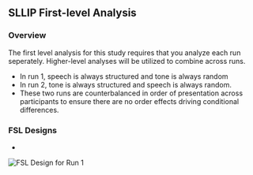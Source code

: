 ## SLLIP First-level Analysis

### Overview
The first level analysis for this study requires that you analyze each run seperately. Higher-level analyses will be utilized to combine across runs.
- In run 1, speech is always structured and tone is always random
- In run 2, tone is always structured and speech is always random. 
- These two runs are counterbalanced in order of presentation across participants to ensure there are no order effects driving conditional differences.

### FSL Designs
- 
![FSL Design for Run 1](link-to-image)
